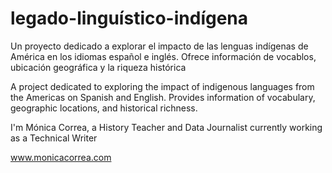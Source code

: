 # legado-linguístico-indígena
Un proyecto dedicado a explorar el impacto de las lenguas indígenas de América en los idiomas español e inglés. Ofrece información de vocablos, ubicación geográfica y la riqueza histórica

A project dedicated to exploring the impact of indigenous languages from the Americas on Spanish and English. Provides information of vocabulary, geographic locations, and historical richness.

I'm Mónica Correa, a History Teacher and Data Journalist currently working as a Technical Writer

www.monicacorrea.com
